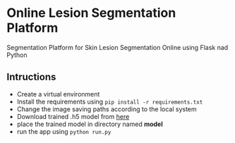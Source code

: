 # Online Lesion Segmentation Platform
Segmentation Platform for Skin Lesion Segmentation Online using Flask nad Python

## Intructions  
- Create a virtual environment
- Install the requirements using `pip install -r requirements.txt`
- Change the image saving paths according to the local system
- Download trained .h5 model from [here](https://drive.google.com/open?id=1BAG2F6BjKRK4zePTkSy15Rbi5au1u698)  
- place the trained model in directory named **model**
- run the app using `python run.py`

